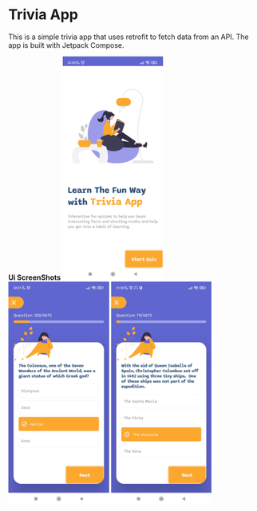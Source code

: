 # Trivia App
This is a simple trivia app that uses retrofit to fetch data from an API. The app is built with Jetpack Compose.

**Ui ScreenShots**
<img src="images/trivia1.jpg" width="40%">
<img src="images/trivia2.jpg" width="40%">
<img src="images/trivia3.jpg" width="40%">

